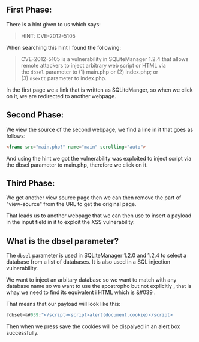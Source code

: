 ## First Phase:

There is a hint given to us which says:

>HINT: CVE-2012-5105

When searching this hint I found the following:

> CVE-2012-5105 is a vulnerability in SQLiteManager 1.2.4 that allows remote attackers to inject arbitrary web script or HTML via the `dbsel` parameter to (1) main.php or (2) index.php; or (3) `nsextt` parameter to index.php.

In the first page we a link that is written as SQLiteManger, so when we click on it, we are redirected to another webpage.

## Second Phase:

We view the source of the second webpage, we find a line in it that goes as follows:

```HTML
<frame src="main.php?" name="main" scrolling="auto">
```

And using the hint we got the vulnerability was exploited to inject script via the dbsel parameter to main.php, therefore we click on it.

## Third Phase:

We get another view source page then we can then remove the part of "view-source" from the URL to get the original page.

That leads us to another webpage that we can then use to insert a payload in the input field in it to exploit the XSS vulnerability.

## What is the dbsel parameter?

The `dbsel` parameter is used in SQLiteManager 1.2.0 and 1.2.4 to select a database from a list of databases. It is also used in a SQL injection vulnerability.

We want to inject an arbitary database so we want to match with any database name so we want to use the apostropho but not explicitly , that is whay we need to find its equivalent i HTML which is &#039 .

That means that our payload will look like this:

```javascript
?dbsel=&#039;"</script><script>alert(document.cookie)</script>
```

Then when we press save the cookies will be dispalyed in an alert box successfully.
